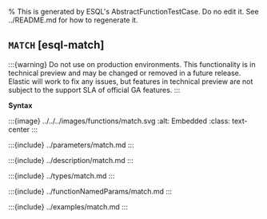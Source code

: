 % This is generated by ESQL's AbstractFunctionTestCase. Do no edit it. See ../README.md for how to regenerate it.

## `MATCH` [esql-match]
:::{warning}
Do not use on production environments. This functionality is in technical preview and
may be changed or removed in a future release. Elastic will work to fix any issues, but features in technical preview
are not subject to the support SLA of official GA features.
:::

**Syntax**

:::{image} ../../../images/functions/match.svg
:alt: Embedded
:class: text-center
:::


:::{include} ../parameters/match.md
:::

:::{include} ../description/match.md
:::

:::{include} ../types/match.md
:::

:::{include} ../functionNamedParams/match.md
:::

:::{include} ../examples/match.md
:::
